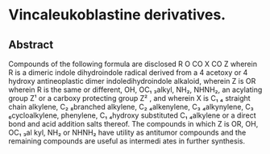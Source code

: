 # Vincaleukoblastine derivatives.

## Abstract
Compounds of the following formula are disclosed R O CO X CO Z wherein R is a dimeric indole dihydroindole radical derived from a 4 acetoxy or 4 hydroxy antineoplastic dimer indoledihydroindole alkaloid, wherein Z is OR wherein R is the same or different, OH, OC₁ ₃alkyl, NH₂, NHNH₂, an acylating group Z¹ or a carboxy protecting group Z² , and wherein X is C₁ ₄ straight chain alkylene, C₂ ₈branched alkylene, C₂ ₄alkenylene, C₃ ₄alkynylene, C₃ ₆cycloalkylene, phenylene, C₁ ₄hydroxy substituted C₁ ₄alkylene or a direct bond and acid addition salts thereof. The compounds in which Z is OR, OH, OC₁ ₃al kyl, NH₂ or NHNH₂ have utility as antitumor compounds and the remaining compounds are useful as intermedi ates in further synthesis.